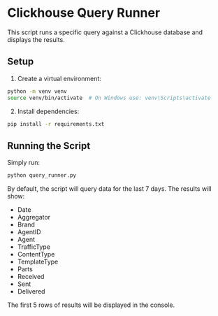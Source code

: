 # Clickhouse Query Runner

This script runs a specific query against a Clickhouse database and displays the results.

## Setup

1. Create a virtual environment:
```bash
python -m venv venv
source venv/bin/activate  # On Windows use: venv\Scripts\activate
```

2. Install dependencies:
```bash
pip install -r requirements.txt
```

## Running the Script

Simply run:
```bash
python query_runner.py
```

By default, the script will query data for the last 7 days. The results will show:
- Date
- Aggregator
- Brand
- AgentID
- Agent
- TrafficType
- ContentType
- TemplateType
- Parts
- Received
- Sent
- Delivered

The first 5 rows of results will be displayed in the console.

